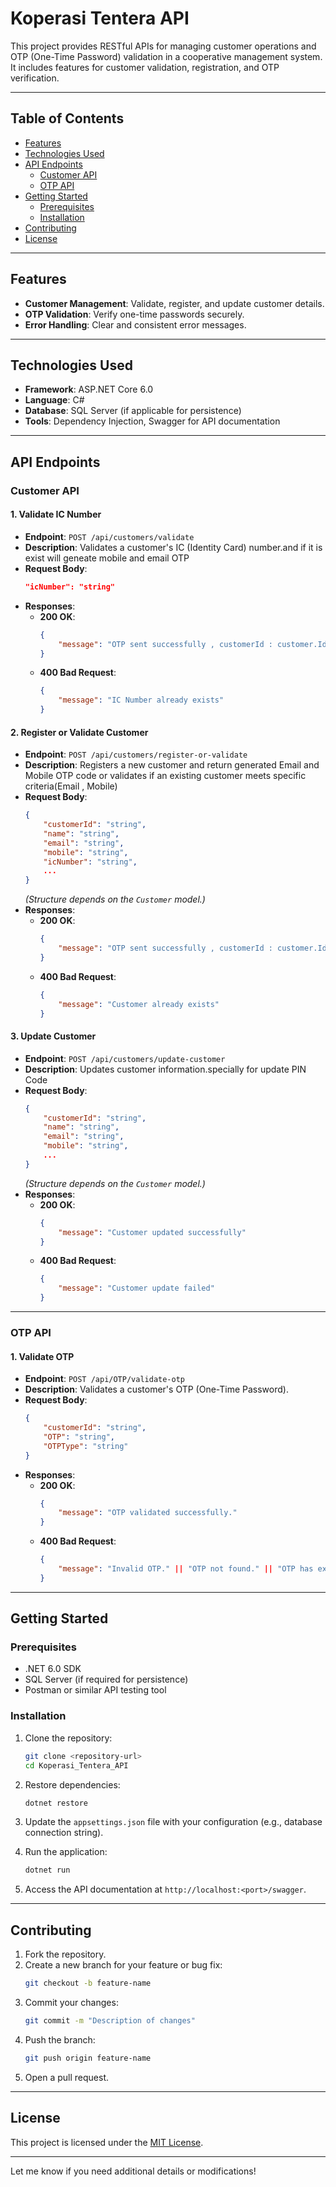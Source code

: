 # Koperasi Tentera API

This project provides RESTful APIs for managing customer operations and OTP (One-Time Password) validation in a cooperative management system. It includes features for customer validation, registration, and OTP verification.

---

## Table of Contents

- [Features](#features)
- [Technologies Used](#technologies-used)
- [API Endpoints](#api-endpoints)
  - [Customer API](#customer-api)
  - [OTP API](#otp-api)
- [Getting Started](#getting-started)
  - [Prerequisites](#prerequisites)
  - [Installation](#installation)
- [Contributing](#contributing)
- [License](#license)

---

## Features

- **Customer Management**: Validate, register, and update customer details.
- **OTP Validation**: Verify one-time passwords securely.
- **Error Handling**: Clear and consistent error messages.

---

## Technologies Used

- **Framework**: ASP.NET Core 6.0
- **Language**: C#
- **Database**: SQL Server (if applicable for persistence)
- **Tools**: Dependency Injection, Swagger for API documentation

---

## API Endpoints

### Customer API

#### 1. Validate IC Number
- **Endpoint**: `POST /api/customers/validate`
- **Description**: Validates a customer's IC (Identity Card) number.and if it is exist will geneate mobile and email OTP
- **Request Body**:
  ```json
  "icNumber": "string"
  ```
- **Responses**:
  - **200 OK**:
    ```json
    {
        "message": "OTP sent successfully , customerId : customer.Id ,mobile otp: mobileOtp  , email otp:  mobileOtp;" 
    }
    ```
  - **400 Bad Request**:
    ```json
    {
        "message": "IC Number already exists"
    }
    ```

#### 2. Register or Validate Customer
- **Endpoint**: `POST /api/customers/register-or-validate`
- **Description**: Registers a new customer and return generated Email and Mobile OTP code or validates if an existing customer meets specific criteria(Email , Mobile) 
- **Request Body**:
  ```json
  {
      "customerId": "string",
      "name": "string",
      "email": "string",
      "mobile": "string",
      "icNumber": "string",
      ...
  }
  ```
  *(Structure depends on the `Customer` model.)*
- **Responses**:
  - **200 OK**:
    ```json
    {
        "message": "OTP sent successfully , customerId : customer.Id ,mobile otp: mobileOtp , email otp: mobileOtp;"
    }
    ```
  - **400 Bad Request**:
    ```json
    {
        "message": "Customer already exists"
    }
    ```

#### 3. Update Customer
- **Endpoint**: `POST /api/customers/update-customer`
- **Description**: Updates customer information.specially for update PIN Code
- **Request Body**:
  ```json
  {
      "customerId": "string",
      "name": "string",
      "email": "string",
      "mobile": "string",
      ...
  }
  ```
  *(Structure depends on the `Customer` model.)*
- **Responses**:
  - **200 OK**:
    ```json
    {
        "message": "Customer updated successfully"
    }
    ```
  - **400 Bad Request**:
    ```json
    {
        "message": "Customer update failed"
    }
    ```

---

### OTP API

#### 1. Validate OTP
- **Endpoint**: `POST /api/OTP/validate-otp`
- **Description**: Validates a customer's OTP (One-Time Password).
- **Request Body**:
  ```json
  {
      "customerId": "string",
      "OTP": "string",
      "OTPType": "string"
  }
  ```
- **Responses**:
  - **200 OK**:
    ```json
    {
        "message": "OTP validated successfully."
    }
    ```
  - **400 Bad Request**:
    ```json
    {
        "message": "Invalid OTP." || "OTP not found." || "OTP has expired."
    }
    ```

---

## Getting Started

### Prerequisites

- .NET 6.0 SDK
- SQL Server (if required for persistence)
- Postman or similar API testing tool

### Installation

1. Clone the repository:
   ```bash
   git clone <repository-url>
   cd Koperasi_Tentera_API
   ```

2. Restore dependencies:
   ```bash
   dotnet restore
   ```

3. Update the `appsettings.json` file with your configuration (e.g., database connection string).

4. Run the application:
   ```bash
   dotnet run
   ```

5. Access the API documentation at `http://localhost:<port>/swagger`.

---

## Contributing

1. Fork the repository.
2. Create a new branch for your feature or bug fix:
   ```bash
   git checkout -b feature-name
   ```
3. Commit your changes:
   ```bash
   git commit -m "Description of changes"
   ```
4. Push the branch:
   ```bash
   git push origin feature-name
   ```
5. Open a pull request.

---

## License

This project is licensed under the [MIT License](LICENSE).

---

Let me know if you need additional details or modifications!

